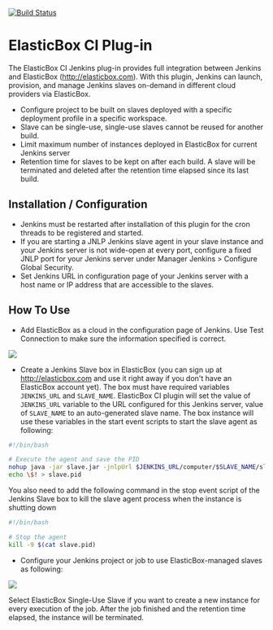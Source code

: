 [![Build Status](https://jenkins.ci.cloudbees.com/job/plugins/job/elasticbox-plugin/badge/icon)](https://jenkins.ci.cloudbees.com/job/plugins/job/elasticbox-plugin/)

ElasticBox CI Plug-in
=====================

The ElasticBox CI Jenkins plug-in provides full integration between Jenkins and ElasticBox (http://elasticbox.com).
With this plugin, Jenkins can launch, provision, and manage Jenkins slaves on-demand in different cloud providers via ElasticBox.

  - Configure project to be built on slaves deployed with a specific deployment profile in a specific workspace.
  - Slave can be single-use, single-use slaves cannot be reused for another build.
  - Limit maximum number of instances deployed in ElasticBox for current Jenkins server
  - Retention time for slaves to be kept on after each build. A slave will be terminated and deleted after the retention time elapsed since its last build.

Installation / Configuration
----------------------------

  - Jenkins must be restarted after installation of this plugin for the cron threads to be registered and started.
  - If you are starting a JNLP Jenkins slave agent in your slave instance and your Jenkins server is not wide-open at every port, configure a fixed JNLP port for your Jenkins server under Manager Jenkins > Configure Global Security.
  - Set Jenkins URL in configuration page of your Jenkins server with a host name or IP address that are accessible to the slaves.

How To Use
----------
  - Add ElasticBox as a cloud in the configuration page of Jenkins. Use Test Connection to make sure the information specified is correct.

  ![](https://wiki.jenkins-ci.org/download/attachments/72778254/elasticbox-cloud.png)

  - Create a Jenkins Slave box in ElasticBox (you can sign up at http://elasticbox.com and use it right away if you don't have an ElasticBox account yet). The box must have required variables `JENKINS_URL` and `SLAVE_NAME`. ElasticBox CI plugin will set the value of `JENKINS_URL` variable to the URL configured for this Jenkins server, value of `SLAVE_NAME` to an auto-generated slave name. The box instance will use these variables in the start event scripts to start the slave agent as following:
  ```sh
  #!/bin/bash

  # Execute the agent and save the PID
  nohup java -jar slave.jar -jnlpUrl $JENKINS_URL/computer/$SLAVE_NAME/slave-agent.jnlp > /dev/null 2>&1 &
  echo \$! > slave.pid
  ```
  You also need to add the following command in the stop event script of the Jenkins Slave box to kill the slave agent process when the instance is shutting down
  ```sh
  #!/bin/bash

  # Stop the agent
  kill -9 $(cat slave.pid)
  ```
  - Configure your Jenkins project or job to use ElasticBox-managed slaves as following:
  
  ![](https://wiki.jenkins-ci.org/download/attachments/72778254/instance-creation.png)

  Select ElasticBox Single-Use Slave if you want to create a new instance for every execution of the job. After the job finished and the retention time elapsed, the instance will be terminated.

